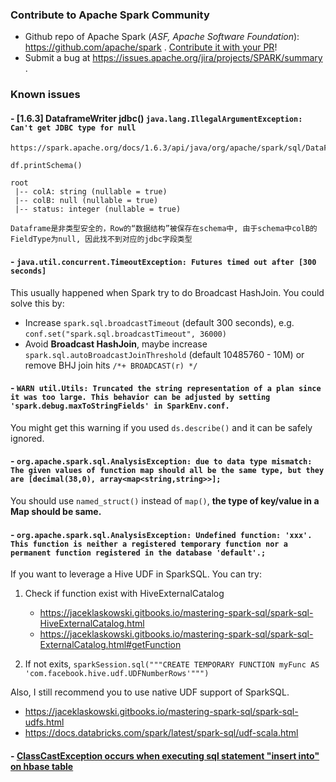 ### Contribute to Apache Spark Community
 
- Github repo of Apache Spark (*ASF, Apache Software Foundation*): https://github.com/apache/spark . [Contribute it with your PR](https://github.com/apache/spark/blob/master/CONTRIBUTING.md)!
- Submit a bug at https://issues.apache.org/jira/projects/SPARK/summary .


### Known issues

#### - [1.6.3] DataframeWriter jdbc() `java.lang.IllegalArgumentException: Can't get JDBC type for null`

```
https://spark.apache.org/docs/1.6.3/api/java/org/apache/spark/sql/DataFrame.html

df.printSchema()

root
 |-- colA: string (nullable = true)
 |-- colB: null (nullable = true)
 |-- status: integer (nullable = true)

Dataframe是非类型安全的，Row的“数据结构”被保存在schema中, 由于schema中colB的FieldType为null, 因此找不到对应的jdbc字段类型
```

#### - `java.util.concurrent.TimeoutException: Futures timed out after [300 seconds]`

This usually happened when Spark try to do Broadcast HashJoin. You could solve this by:
- Increase `spark.sql.broadcastTimeout` (default 300 seconds), e.g. `conf.set("spark.sql.broadcastTimeout", 36000)`
- Avoid **Broadcast HashJoin**, maybe increase `spark.sql.autoBroadcastJoinThreshold` (default 10485760 - 10M) or remove BHJ join hits `/*+ BROADCAST(r) */`

#### - `WARN util.Utils: Truncated the string representation of a plan since it was too large. This behavior can be adjusted by setting 'spark.debug.maxToStringFields' in SparkEnv.conf.`

You might get this warning if you used `ds.describe()` and it can be safely ignored.

#### - `org.apache.spark.sql.AnalysisException: due to data type mismatch: The given values of function map should all be the same type, but they are [decimal(38,0), array<map<string,string>>];`

You should use `named_struct()` instead of `map()`, **the type of key/value in a Map should be same.**

#### - `org.apache.spark.sql.AnalysisException: Undefined function: 'xxx'. This function is neither a registered temporary function nor a permanent function registered in the database 'default'.;`

If you want to leverage a Hive UDF in SparkSQL. You can try:
1. Check if function exist with HiveExternalCatalog
    - https://jaceklaskowski.gitbooks.io/mastering-spark-sql/spark-sql-HiveExternalCatalog.html
    - https://jaceklaskowski.gitbooks.io/mastering-spark-sql/spark-sql-ExternalCatalog.html#getFunction

2. If not exits, `sparkSession.sql("""CREATE TEMPORARY FUNCTION myFunc AS 'com.facebook.hive.udf.UDFNumberRows'""")`

Also, I still recommend you to use native UDF support of SparkSQL.
- https://jaceklaskowski.gitbooks.io/mastering-spark-sql/spark-sql-udfs.html
- https://docs.databricks.com/spark/latest/spark-sql/udf-scala.html


#### - [ClassCastException occurs when executing sql statement "insert into" on hbase table](SPARK-6628.md)